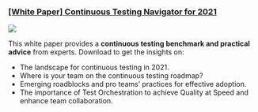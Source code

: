 ### [[White Paper] Continuous Testing Navigator for 2021](https://www.katalon.com/2021-continuous-testing-navigator/?utm_source=katalon&utm_medium=ks-start-page&utm_campaign=whitepaper_2021)

<img src="https://d1h3p5fzmizjvp.cloudfront.net/themes/katalon_4/images/pages/whitepaper_new_landing_page/Mask%20Group%20(1).png">

This white paper provides a **continuous testing benchmark and practical advice** from experts. Download to get the insights on:

* The landscape for continuous testing in 2021.
* Where is your team on the continuous testing roadmap?
* Emerging roadblocks and pro teams’ practices for effective adoption.
* The importance of Test Orchestration to achieve Quality at Speed and enhance team collaboration.
